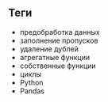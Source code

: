 ## Теги

- предобработка данных
- заполнение пропусков
- удаление дублей
- агрегатные функции
- собственные функции
- циклы
- Python
- Pandas